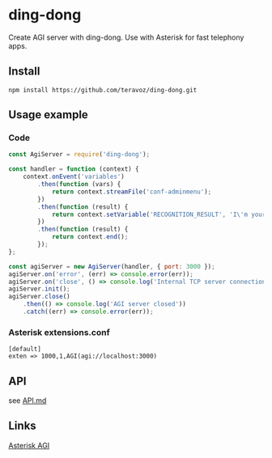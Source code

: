 # ding-dong

Create AGI server with ding-dong. Use with Asterisk for fast telephony apps. 

## Install

```
npm install https://github.com/teravoz/ding-dong.git
```

## Usage example

### Code

`````javascript
const AgiServer = require('ding-dong');

const handler = function (context) {
    context.onEvent('variables')
        .then(function (vars) {
            return context.streamFile('conf-adminmenu');
        })
        .then(function (result) {
            return context.setVariable('RECOGNITION_RESULT', 'I\'m your father, Luc');
        })
        .then(function (result) {       
            return context.end();
        });
};

const agiServer = new AgiServer(handler, { port: 3000 });
agiServer.on('error', (err) => console.error(err));
agiServer.on('close', () => console.log('Internal TCP server connection closed'));
agiServer.init();
agiServer.close()
    .then(() => console.log('AGI server closed'))
    .catch((err) => console.error(err));
`````

### Asterisk extensions.conf

`````
[default]
exten => 1000,1,AGI(agi://localhost:3000)
`````

## API

see [API.md](API.md)


## Links

[Asterisk AGI](https://wiki.asterisk.org/wiki/display/AST/Asterisk+13+AGI+Commands)